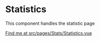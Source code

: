 # Statistics

This component handles the statistic page

[Find me at src/pages/Stats/Statistics.vue](https://github.com/FAIRsharing/fairsharing.github.io/tree/moreWorkflowTest/src/pages/Stats/Statistics.vue)